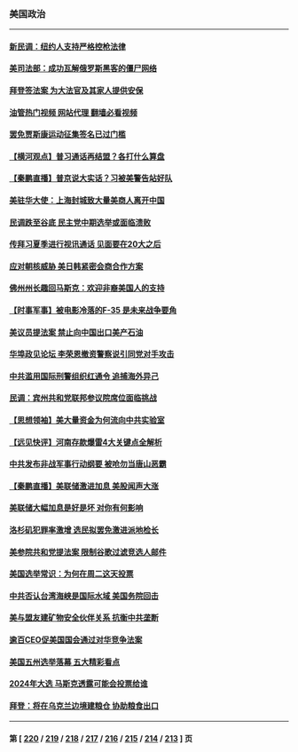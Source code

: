 ### 美国政治
---
#### [新民调：纽约人支持严格控枪法律](../../pages/ncid1078159/n13761389.md?06171645) 
#### [美司法部：成功瓦解俄罗斯黑客的僵尸网络](../../pages/ncid1078159/n13761370.md?06171645) 
#### [拜登签法案 为大法官及其家人提供安保](../../pages/ncid1078159/n13761223.md?06171645) 
#### [油管热门视频 网站代理 翻墙必看视频](http://209.222.30.114:81/youtube.html?06171645)
#### [罢免贾斯康运动征集签名已过门槛](../../pages/ncid1078159/n13761318.md?06171645) 
#### [【横河观点】普习通话再结盟？各打什么算盘](../../pages/ncid1078159/n13761212.md?06171645) 
#### [【秦鹏直播】普京说大实话？习被美警告站好队](../../pages/ncid1078159/n13761197.md?06171645) 
#### [美驻华大使：上海封城致大量美商人离开中国](../../pages/ncid1078159/n13761148.md?06171645) 
#### [民调跌至谷底 民主党中期选举或面临溃败](../../pages/ncid1078159/n13761069.md?06171645) 
#### [传拜习夏季进行视讯通话 见面要在20大之后](../../pages/ncid1078159/n13761110.md?06171645) 
#### [应对朝核威胁 美日韩紧密会商合作方案](../../pages/ncid1078159/n13761114.md?06171645) 
#### [佛州州长趣回马斯克：欢迎非裔美国人的支持](../../pages/ncid1078159/n13760440.md?06171645) 
#### [【时事军事】被电影冷落的F-35 是未来战争要角](../../pages/ncid1078159/n13760325.md?06171645) 
#### [美议员提法案 禁止向中国出口美产石油](../../pages/ncid1078159/n13760641.md?06171645) 
#### [华埠政见论坛 李荣恩撤资警察说引同党对手攻击](../../pages/ncid1078159/n13760698.md?06171645) 
#### [中共滥用国际刑警组织红通令 追捕海外异己](../../pages/ncid1078159/n13760626.md?06171645) 
#### [民调：宾州共和党联邦参议院席位面临挑战](../../pages/ncid1078159/n13760523.md?06171645) 
#### [【思想领袖】美大量资金为何流向中共实验室](../../pages/ncid1078159/n13740268.md?06171645) 
#### [【远见快评】河南存款爆雷4大关键点全解析](../../pages/ncid1078159/n13760437.md?06171645) 
#### [中共发布非战军事行动纲要 被呛勿当唐山恶霸](../../pages/ncid1078159/n13760399.md?06171645) 
#### [【秦鹏直播】美联储激进加息 美股闻声大涨](../../pages/ncid1078159/n13760432.md?06171645) 
#### [美联储大幅加息是好是坏 对你有何影响](../../pages/ncid1078159/n13760393.md?06171645) 
#### [洛杉矶犯罪率激增 选民拟罢免激进派地检长](../../pages/ncid1078159/n13760376.md?06171645) 
#### [美参院共和党提法案 限制谷歌过滤竞选人邮件](../../pages/ncid1078159/n13760312.md?06171645) 
#### [美国选举常识：为何在周二这天投票](../../pages/ncid1078159/n13749593.md?06171645) 
#### [中共否认台湾海峡是国际水域 美国务院回击](../../pages/ncid1078159/n13760335.md?06171645) 
#### [美与盟友建矿物安全伙伴关系 抗衡中共垄断](../../pages/ncid1078159/n13760282.md?06171645) 
#### [逾百CEO促美国国会通过对华竞争法案](../../pages/ncid1078159/n13760158.md?06171645) 
#### [美国五州选举落幕 五大精彩看点](../../pages/ncid1078159/n13760258.md?06171645) 
#### [2024年大选 马斯克透露可能会投票给谁](../../pages/ncid1078159/n13760191.md?06171645) 
#### [拜登：将在乌克兰边境建粮仓 协助粮食出口](../../pages/ncid1078159/n13760008.md?06171645) 

---
#### 第 [ [220](./220.md?06171645) / [219](./219.md?06171645) / [218](./218.md?06171645) / [217](./217.md?06171645) / [216](./216.md?06171645) / [215](./215.md?06171645) / [214](./214.md?06171645) / [213](./213.md?06171645) ] 页
